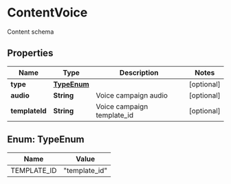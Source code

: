 

# ContentVoice

Content schema

## Properties

| Name | Type | Description | Notes |
|------------ | ------------- | ------------- | -------------|
|**type** | [**TypeEnum**](#TypeEnum) |  |  [optional] |
|**audio** | **String** | Voice campaign audio |  [optional] |
|**templateId** | **String** | Voice campaign template_id |  [optional] |



## Enum: TypeEnum

| Name | Value |
|---- | -----|
| TEMPLATE_ID | &quot;template_id&quot; |



